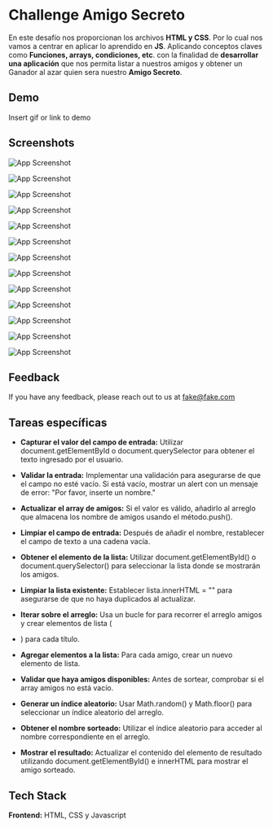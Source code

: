 
# Challenge Amigo Secreto

En este desafío nos proporcionan los archivos **HTML y CSS**. Por lo cual nos vamos a centrar en  aplicar lo aprendido en **JS**. Aplicando conceptos claves como **Funciones, arrays, condiciones, etc**.
con la finalidad de **desarrollar una aplicación** que nos permita listar a nuestros amigos y obtener un Ganador al azar quien sera nuestro **Amigo Secreto**.


## Demo

Insert gif or link to demo


## Screenshots

![App Screenshot](ssr/1.PNG)

![App Screenshot](ssr/2.PNG)

![App Screenshot](ssr/3.PNG)

![App Screenshot](ssr/4.PNG)

![App Screenshot](ssr/5.PNG)

![App Screenshot](ssr/6.PNG)

![App Screenshot](ssr/7.PNG)

![App Screenshot](ssr/8.PNG)

![App Screenshot](ssr/9.PNG)

![App Screenshot](ssr/10.PNG)

![App Screenshot](ssr/11.PNG)

![App Screenshot](ssr/12.PNG)

![App Screenshot](ssr/13.PNG)

## Feedback

If you have any feedback, please reach out to us at fake@fake.com


## Tareas específicas


 
- **Capturar el valor del campo de entrada:** Utilizar document.getElementById o document.querySelector para obtener el texto ingresado por el usuario.

- **Validar la entrada:** Implementar una validación para asegurarse de que el campo no esté vacío. Si está vacío, mostrar un alert con un mensaje de error: "Por favor, inserte un nombre."

- **Actualizar el array de amigos:** Si el valor es válido, añadirlo al arreglo que almacena los nombre de amigos usando el método.push().

- **Limpiar el campo de entrada:** Después de añadir el nombre, restablecer el campo de texto a una cadena vacía.

- **Obtener el elemento de la lista:** Utilizar document.getElementById() o document.querySelector() para seleccionar la lista donde se mostrarán los amigos.
- **Limpiar la lista existente:** Establecer lista.innerHTML = "" para asegurarse de que no haya duplicados al actualizar.

- **Iterar sobre el arreglo:** Usa un bucle for para recorrer el arreglo amigos y crear elementos de lista (<li>) para cada título.

- **Agregar elementos a la lista:** Para cada amigo, crear un nuevo elemento de lista.

- **Validar que haya amigos disponibles:** Antes de sortear, comprobar si el array amigos no está vacío.

- **Generar un índice aleatorio:** Usar Math.random() y Math.floor() para seleccionar un índice aleatorio del arreglo.

- **Obtener el nombre sorteado:** Utilizar el índice aleatorio para acceder al nombre correspondiente en el arreglo.

- **Mostrar el resultado:** Actualizar el contenido del elemento de resultado utilizando document.getElementById()  e innerHTML para mostrar el amigo sorteado.








## Tech Stack

**Frontend:** HTML, CSS y Javascript



